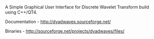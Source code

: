 A Simple Graphical User Interface for Discrete Wavelet Transform build using C++/QT4. 

Documentation - http://dyadwaves.sourceforge.net/

Binaries - http://sourceforge.net/projects/dyadwaves/files/
